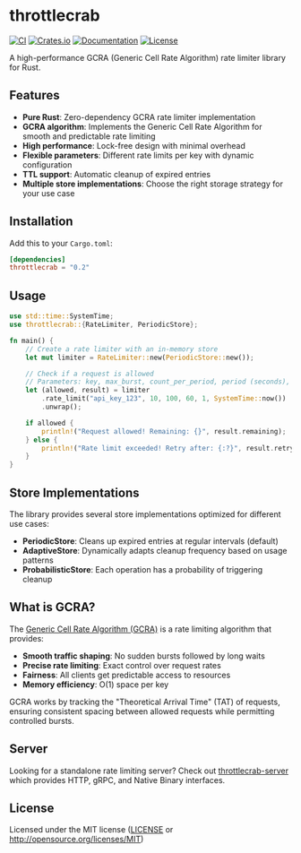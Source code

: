 # throttlecrab

[![CI](https://github.com/lazureykis/throttlecrab/actions/workflows/ci.yml/badge.svg)](https://github.com/lazureykis/throttlecrab/actions/workflows/ci.yml)
[![Crates.io](https://img.shields.io/crates/v/throttlecrab.svg)](https://crates.io/crates/throttlecrab)
[![Documentation](https://docs.rs/throttlecrab/badge.svg)](https://docs.rs/throttlecrab)
[![License](https://img.shields.io/crates/l/throttlecrab.svg)](LICENSE-MIT)

A high-performance GCRA (Generic Cell Rate Algorithm) rate limiter library for Rust.

## Features

- **Pure Rust**: Zero-dependency GCRA rate limiter implementation
- **GCRA algorithm**: Implements the Generic Cell Rate Algorithm for smooth and predictable rate limiting
- **High performance**: Lock-free design with minimal overhead
- **Flexible parameters**: Different rate limits per key with dynamic configuration
- **TTL support**: Automatic cleanup of expired entries
- **Multiple store implementations**: Choose the right storage strategy for your use case

## Installation

Add this to your `Cargo.toml`:

```toml
[dependencies]
throttlecrab = "0.2"
```

## Usage

```rust
use std::time::SystemTime;
use throttlecrab::{RateLimiter, PeriodicStore};

fn main() {
    // Create a rate limiter with an in-memory store
    let mut limiter = RateLimiter::new(PeriodicStore::new());

    // Check if a request is allowed
    // Parameters: key, max_burst, count_per_period, period (seconds), quantity, timestamp
    let (allowed, result) = limiter
        .rate_limit("api_key_123", 10, 100, 60, 1, SystemTime::now())
        .unwrap();

    if allowed {
        println!("Request allowed! Remaining: {}", result.remaining);
    } else {
        println!("Rate limit exceeded! Retry after: {:?}", result.retry_after);
    }
}
```

## Store Implementations

The library provides several store implementations optimized for different use cases:

- **PeriodicStore**: Cleans up expired entries at regular intervals (default)
- **AdaptiveStore**: Dynamically adapts cleanup frequency based on usage patterns
- **ProbabilisticStore**: Each operation has a probability of triggering cleanup

## What is GCRA?

The [Generic Cell Rate Algorithm (GCRA)](https://en.wikipedia.org/wiki/Generic_cell_rate_algorithm) is a rate limiting algorithm that provides:
- **Smooth traffic shaping**: No sudden bursts followed by long waits
- **Precise rate limiting**: Exact control over request rates
- **Fairness**: All clients get predictable access to resources
- **Memory efficiency**: O(1) space per key

GCRA works by tracking the "Theoretical Arrival Time" (TAT) of requests, ensuring consistent spacing between allowed requests while permitting controlled bursts.

## Server

Looking for a standalone rate limiting server? Check out [throttlecrab-server](https://crates.io/crates/throttlecrab-server) which provides HTTP, gRPC, and Native Binary interfaces.

## License

Licensed under the MIT license ([LICENSE](../LICENSE) or http://opensource.org/licenses/MIT)
